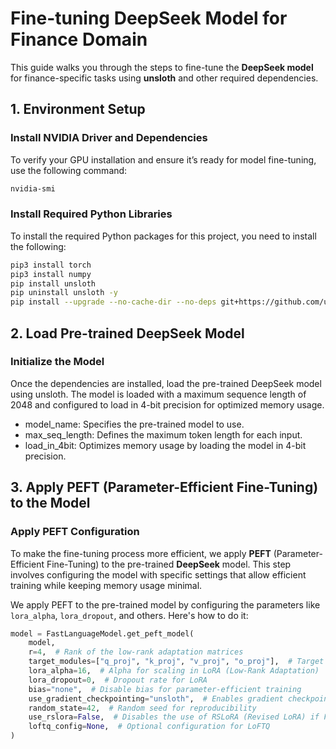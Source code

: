 # Fine-tuning DeepSeek Model for Finance Domain

This guide walks you through the steps to fine-tune the **DeepSeek model** for finance-specific tasks using **unsloth** and other required dependencies.

## 1. Environment Setup

### Install NVIDIA Driver and Dependencies

To verify your GPU installation and ensure it’s ready for model fine-tuning, use the following command:

```bash
nvidia-smi
```
### Install Required Python Libraries

To install the required Python packages for this project, you need to install the following:

```bash
pip3 install torch
pip3 install numpy
pip install unsloth
pip uninstall unsloth -y
pip install --upgrade --no-cache-dir --no-deps git+https://github.com/unslothai/unsloth.git
```

## 2. Load Pre-trained DeepSeek Model

### Initialize the Model

Once the dependencies are installed, load the pre-trained DeepSeek model using unsloth. The model is loaded with a maximum sequence length of 2048 and configured to load in 4-bit precision for optimized memory usage.

*  model_name: Specifies the pre-trained model to use.
*  max_seq_length: Defines the maximum token length for each input.
*  load_in_4bit: Optimizes memory usage by loading the model in 4-bit precision.

## 3. Apply PEFT (Parameter-Efficient Fine-Tuning) to the Model

### Apply PEFT Configuration

To make the fine-tuning process more efficient, we apply **PEFT** (Parameter-Efficient Fine-Tuning) to the pre-trained **DeepSeek** model. This step involves configuring the model with specific settings that allow efficient training while keeping memory usage minimal.

We apply PEFT to the pre-trained model by configuring the parameters like `lora_alpha`, `lora_dropout`, and others. Here's how to do it:

```python
model = FastLanguageModel.get_peft_model(
    model,
    r=4,  # Rank of the low-rank adaptation matrices
    target_modules=["q_proj", "k_proj", "v_proj", "o_proj"],  # Target model modules for adaptation
    lora_alpha=16,  # Alpha for scaling in LoRA (Low-Rank Adaptation)
    lora_dropout=0,  # Dropout rate for LoRA
    bias="none",  # Disable bias for parameter-efficient training
    use_gradient_checkpointing="unsloth",  # Enables gradient checkpointing for memory efficiency
    random_state=42,  # Random seed for reproducibility
    use_rslora=False,  # Disables the use of RSLoRA (Revised LoRA) if False
    loftq_config=None,  # Optional configuration for LoFTQ
)
